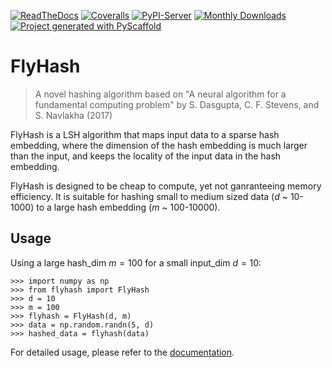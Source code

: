 [![ReadTheDocs](https://readthedocs.org/projects/FlyHash/badge/?version=latest)](https://FlyHash.readthedocs.io/en/latest/)
[![Coveralls](https://img.shields.io/coveralls/github/TeddyHuang-00/FlyHash/main.svg)](https://coveralls.io/r/TeddyHuang-00/FlyHash)
[![PyPI-Server](https://img.shields.io/pypi/v/FlyHash.svg)](https://pypi.org/project/FlyHash/)
[![Monthly Downloads](https://pepy.tech/badge/FlyHash/month)](https://pepy.tech/project/FlyHash)
[![Project generated with PyScaffold](https://img.shields.io/badge/-PyScaffold-005CA0?logo=pyscaffold)](https://pyscaffold.org/)

# FlyHash

> A novel hashing algorithm based on "A neural algorithm for a fundamental computing problem" by S. Dasgupta, C. F. Stevens, and S. Navlakha (2017)

FlyHash is a LSH algorithm that maps input data to a sparse hash embedding,
where the dimension of the hash embedding is much larger than the input,
and keeps the locality of the input data in the hash embedding.

FlyHash is designed to be cheap to compute, yet not ganranteeing
memory efficiency. It is suitable for hashing small to medium sized data
($d$ ~ 10-1000) to a large hash embedding ($m$ ~ 100-10000).

## Usage

Using a large hash_dim $m=100$ for a small input_dim $d=10$:

```python-repl
>>> import numpy as np
>>> from flyhash import FlyHash
>>> d = 10
>>> m = 100
>>> flyhash = FlyHash(d, m)
>>> data = np.random.randn(5, d)
>>> hashed_data = flyhash(data)
```

For detailed usage, please refer to the [documentation](https://FlyHash.readthedocs.io/en/latest/).
